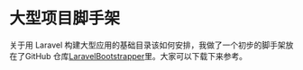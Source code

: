 # 大型项目脚手架

关于用 Laravel 构建大型应用的基础目录该如何安排，我做了一个初步的脚手架放在了GitHub 仓库[LaravelBootstrapper](https://github.com/kevinyan815/laravel-bootstrapper)里。大家可以下载下来参考。
